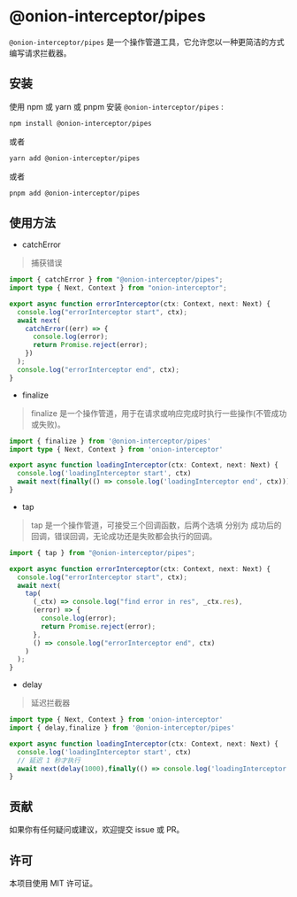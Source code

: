 # @onion-interceptor/pipes

`@onion-interceptor/pipes` 是一个操作管道工具，它允许您以一种更简洁的方式编写请求拦截器。

## 安装

使用 npm 或 yarn 或 pnpm 安装 `@onion-interceptor/pipes` :

```bash
npm install @onion-interceptor/pipes
```

或者

```bash
yarn add @onion-interceptor/pipes
```

或者

```bash
pnpm add @onion-interceptor/pipes
```

## 使用方法

- catchError

> 捕获错误

```typescript
import { catchError } from "@onion-interceptor/pipes";
import type { Next, Context } from "onion-interceptor";

export async function errorInterceptor(ctx: Context, next: Next) {
  console.log("errorInterceptor start", ctx);
  await next(
    catchError((err) => {
      console.log(error);
      return Promise.reject(error);
    })
  );
  console.log("errorInterceptor end", ctx);
}
```

- finalize

> finalize 是一个操作管道，用于在请求或响应完成时执行一些操作(不管成功或失败)。

```typescript
import { finalize } from '@onion-interceptor/pipes'
import type { Next, Context } from 'onion-interceptor'

export async function loadingInterceptor(ctx: Context, next: Next) {
  console.log('loadingInterceptor start', ctx)
  await next(finally(() => console.log('loadingInterceptor end', ctx)))
}
```

- tap

> tap 是一个操作管道，可接受三个回调函数，后两个选填 分别为 成功后的回调，错误回调，无论成功还是失败都会执行的回调。

```typescript
import { tap } from "@onion-interceptor/pipes";

export async function errorInterceptor(ctx: Context, next: Next) {
  console.log("errorInterceptor start", ctx);
  await next(
    tap(
      (_ctx) => console.log("find error in res", _ctx.res),
      (error) => {
        console.log(error);
        return Promise.reject(error);
      },
      () => console.log("errorInterceptor end", ctx)
    )
  );
}
```

- delay

> 延迟拦截器

```typescript
import type { Next, Context } from 'onion-interceptor'
import { delay,finalize } from '@onion-interceptor/pipes'

export async function loadingInterceptor(ctx: Context, next: Next) {
  console.log('loadingInterceptor start', ctx)
  // 延迟 1 秒才执行
  await next(delay(1000),finally(() => console.log('loadingInterceptor end', ctx)))
}
```

## 贡献

如果你有任何疑问或建议，欢迎提交 issue 或 PR。

## 许可

本项目使用 MIT 许可证。
